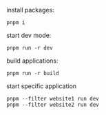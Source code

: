 install packages:
```shell
pnpm i
```

start dev mode:
```shell
pnpm run -r dev
```

build applications:
```shell
pnpm run -r build
```

start specific application
```shell
pnpm --filter website1 run dev
pnpm --filter website2 run dev
```